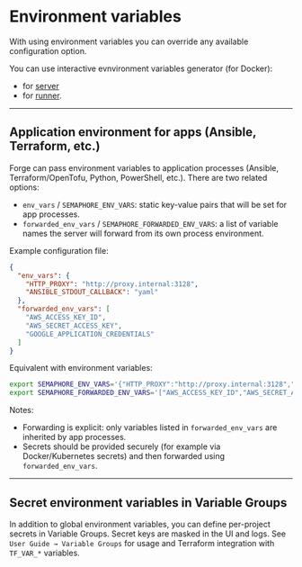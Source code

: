 # Environment variables

With using environment variables you can override any available configuration option.

You can use interactive evnvironment variables generator (for Docker):
* for [server](https://semaphoreui.com/install/docker/2_12/)
* for [runner](https://semaphoreui.com/install/docker/2_12/runner).

---

## Application environment for apps (Ansible, Terraform, etc.)

Forge can pass environment variables to application processes (Ansible, Terraform/OpenTofu, Python, PowerShell, etc.). There are two related options:

- `env_vars` / `SEMAPHORE_ENV_VARS`: static key-value pairs that will be set for app processes.
- `forwarded_env_vars` / `SEMAPHORE_FORWARDED_ENV_VARS`: a list of variable names the server will forward from its own process environment.

Example configuration file:

```json
{
  "env_vars": {
    "HTTP_PROXY": "http://proxy.internal:3128",
    "ANSIBLE_STDOUT_CALLBACK": "yaml"
  },
  "forwarded_env_vars": [
    "AWS_ACCESS_KEY_ID",
    "AWS_SECRET_ACCESS_KEY",
    "GOOGLE_APPLICATION_CREDENTIALS"
  ]
}
```

Equivalent with environment variables:

```bash
export SEMAPHORE_ENV_VARS='{"HTTP_PROXY":"http://proxy.internal:3128","ANSIBLE_STDOUT_CALLBACK":"yaml"}'
export SEMAPHORE_FORWARDED_ENV_VARS='["AWS_ACCESS_KEY_ID","AWS_SECRET_ACCESS_KEY","GOOGLE_APPLICATION_CREDENTIALS"]'
```

Notes:
- Forwarding is explicit: only variables listed in `forwarded_env_vars` are inherited by app processes.
- Secrets should be provided securely (for example via Docker/Kubernetes secrets) and then forwarded using `forwarded_env_vars`.

---

## Secret environment variables in Variable Groups

In addition to global environment variables, you can define per-project secrets in Variable Groups. Secret keys are masked in the UI and logs. See `User Guide → Variable Groups` for usage and Terraform integration with `TF_VAR_*` variables.
